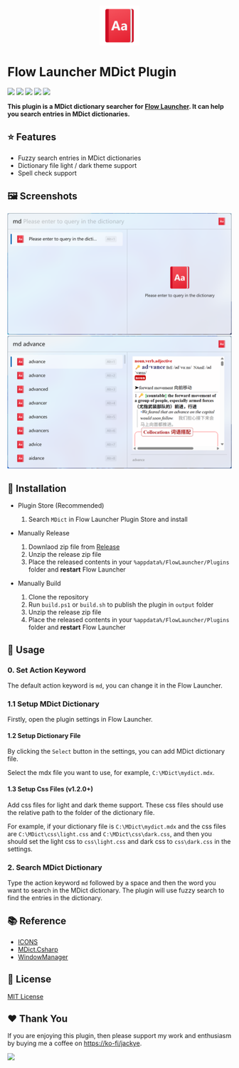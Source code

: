 <p align="center">
  <img src="./src/Flow.Launcher.Plugin.MDict/Images/icon.png" width="90">
</p>

# Flow Launcher MDict Plugin

<p>
  <img src="https://img.shields.io/maintenance/yes/3000">
  <a href="https://github.com/Flow-Launcher/Flow.Launcher"><img src="https://img.shields.io/badge/Flow%20Launcher-2.0.0+-blue"></a>
  <img src="https://img.shields.io/github/release-date/Jack251970/Flow.Launcher.Plugin.MDict">
  <a href="https://github.com/Jack251970/Flow.Launcher.Plugin.MDict/releases/latest"><img src="https://img.shields.io/github/v/release/Jack251970/Flow.Launcher.Plugin.MDict"></a>
  <img src="https://img.shields.io/github/license/Jack251970/Flow.Launcher.Plugin.MDict">
</p>

**This plugin is a MDict dictionary searcher for [Flow Launcher](https://github.com/Flow-Launcher/Flow.Launcher). It can help you search entries in MDict dictionaries.**

## ⭐ Features

- Fuzzy search entries in MDict dictionaries
- Dictionary file light / dark theme support
- Spell check support

## 🖼️ Screenshots

<picture>
  <source media="(prefers-color-scheme: dark)" srcset="./images/screenshot1_dark.png">
  <source media="(prefers-color-scheme: light)" srcset="./images/screenshot1_light.png">
  <img alt="Screenshot 1" src="./images/screenshot1_light.png">
</picture>

<picture>
  <source media="(prefers-color-scheme: dark)" srcset="./images/screenshot2_dark.png">
  <source media="(prefers-color-scheme: light)" srcset="./images/screenshot2_light.png">
  <img alt="Screenshot 2" src="./images/screenshot2_light.png">
</picture>

## 🚀 Installation

* Plugin Store (Recommended)

  1. Search `MDict` in Flow Launcher Plugin Store and install

* Manually Release

  1. Downlaod zip file from [Release](https://github.com/Jack251970/Flow.Launcher.Plugin.MDict/releases)
  2. Unzip the release zip file
  3. Place the released contents in your `%appdata%/FlowLauncher/Plugins` folder and **restart** Flow Launcher

* Manually Build

  1. Clone the repository
  2. Run `build.ps1` or `build.sh` to publish the plugin in `output` folder
  3. Unzip the release zip file
  4. Place the released contents in your `%appdata%/FlowLauncher/Plugins` folder and **restart** Flow Launcher

## 📝 Usage

### 0. Set Action Keyword

The default action keyword is `md`, you can change it in the Flow Launcher.

### 1.1 Setup MDict Dictionary

Firstly, open the plugin settings in Flow Launcher.

#### 1.2 Setup Dictionary File

By clicking the `Select` button in the settings, you can add MDict dictionary file.

Select the mdx file you want to use, for example, `C:\MDict\mydict.mdx`.

#### 1.3 Setup Css Files (v1.2.0+)

Add css files for light and dark theme support.
These css files should use the relative path to the folder of the dictionary file.

For example, if your dictionary file is `C:\MDict\mydict.mdx` and the css files are `C:\MDict\css\light.css` and `C:\MDict\css\dark.css`,
and then you should set the light css to `css\light.css` and dark css to `css\dark.css` in the settings.

### 2. Search MDict Dictionary

Type the action keyword `md` followed by a space and then the word you want to search in the MDict dictionary.
The plugin will use fuzzy search to find the entries in the dictionary.

## 📚 Reference

- [ICONS](https://icons8.com/icons)
- [MDict.Csharp](https://github.com/Jack251970/MDict.Csharp)
- [WindowManager](https://github.com/Jack251970/Flow.Launcher.Plugin.WindowManager)

## 📄 License

[MIT License](LICENSE)

## ❤️ Thank You

If you are enjoying this plugin, then please support my work and enthusiasm by buying me a coffee on
[https://ko-fi/jackye](https://ko-fi.com/jackye).

[<img style="float:left" src="https://user-images.githubusercontent.com/14358394/115450238-f39e8100-a21b-11eb-89d0-fa4b82cdbce8.png" width="200">](https://ko-fi.com/jackye)
